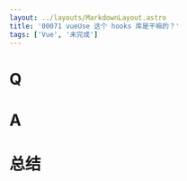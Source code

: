 ```yaml
---
layout: ../layouts/MarkdownLayout.astro
title: '00071 vueUse 这个 hooks 库是干嘛的？'
tags: ['Vue', '未完成']
---
```


# Q



# A



# 总结



<script>
  function func() {

  }
  
</script>